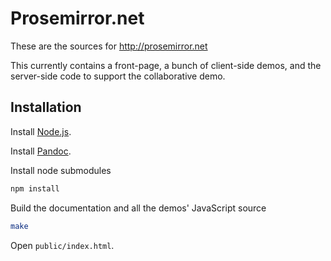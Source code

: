 # Prosemirror.net

These are the sources for http://prosemirror.net

This currently contains a front-page, a bunch of client-side demos,
and the server-side code to support the collaborative demo.

## Installation

Install [Node.js](http://nodejs.org).

Install [Pandoc](http://pandoc.org/installing.html).

Install node submodules

```bash
npm install
```

Build the documentation and all the demos' JavaScript source

```bash
make
```

Open `public/index.html`.
